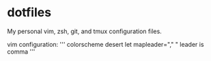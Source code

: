 # dotfiles
My personal vim, zsh, git, and tmux configuration files.

vim configuration:
'''
colorscheme desert
let mapleader=","       " leader is comma
'''
